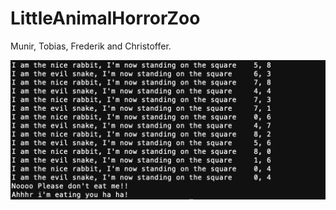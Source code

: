 # LittleAnimalHorrorZoo

Munir, Tobias, Frederik and Christoffer.

![alt text](https://github.com/Tobiasmidskards/LittleAnimalHorrorZoo/blob/master/Report/img.png)
